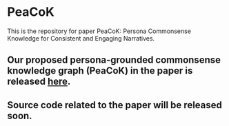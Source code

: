 # PeaCoK
This is the repository for paper PeaCoK: Persona Commonsense Knowledge for Consistent and Engaging Narratives.

## Our proposed persona-grounded commonsense knowledge graph (PeaCoK) in the paper is released [here](https://drive.google.com/file/d/1pl-Z0qap9dyyQYv7u8ET9qC5H6V3BUG9/view?usp=sharing).

## Source code related to the paper will be released soon.
